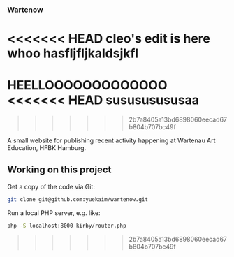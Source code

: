 ### Wartenow
<<<<<<< HEAD
cleo's edit is here whoo hasfljfljkaldsjkfl
=======
HEELLOOOOOOOOOOOOO
<<<<<<< HEAD
susususususaa
=======
>>>>>>> 2b7a8405a13bd6898060eecad67b804b707bc49f

A small website for publishing recent activity happening at Wartenau Art Education, HFBK Hamburg.

## Working on this project

Get a copy of the code via Git:
```bash
git clone git@github.com:yuekaim/wartenow.git
```

Run a local PHP server, e.g. like:
```bash
php -S localhost:8000 kirby/router.php
```
>>>>>>> 2b7a8405a13bd6898060eecad67b804b707bc49f
